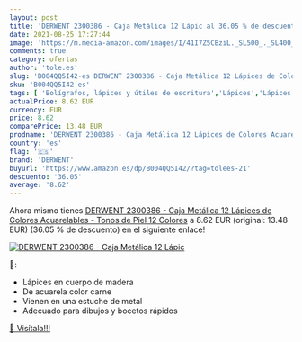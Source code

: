 ```yaml
---
layout: post
title: 'DERWENT 2300386 - Caja Metálica 12 Lápic al 36.05 % de descuento'
date: 2021-08-25 17:27:44
image: 'https://m.media-amazon.com/images/I/41I7Z5CBziL._SL500_._SL400_.jpg'
comments: true
category: ofertas
author: 'tole.es'
slug: 'B004QQ5I42-es DERWENT 2300386 - Caja Metálica 12 Lápices de Colores...'
sku: 'B004QQ5I42-es'
tags: [ 'Bolígrafos, lápices y útiles de escritura','Lápices','Lápices de colores para adultos','Oficina y papelería','derwent','lápices', ]
actualPrice: 8.62 EUR
currency: EUR
price: 8.62
comparePrice: 13.48 EUR
prodname: 'DERWENT 2300386 - Caja Metálica 12 Lápices de Colores Acuarelables - Tonos de Piel 12 Colores'
country: 'es'
flag: '🇪🇸'
brand: 'DERWENT'
buyurl: 'https://www.amazon.es/dp/B004QQ5I42/?tag=tolees-21'
descuento: '36.05'
average: '8.62'
---
```


Ahora mismo tienes [DERWENT 2300386 - Caja Metálica 12 Lápices de Colores Acuarelables - Tonos de Piel 12 Colores](https://www.amazon.es/dp/B004QQ5I42/?tag=tolees-21) a 8.62 EUR (original: 13.48 EUR) (36.05 %  de descuento) en el siguiente enlace!

[![DERWENT 2300386 - Caja Metálica 12 Lápic](https://m.media-amazon.com/images/I/41I7Z5CBziL._SL500_._SL400_.jpg)](https://www.amazon.es/dp/B004QQ5I42/?tag=tolees-21)

🔎:

- Lápices en cuerpo de madera
- De acuarela color carne
- Vienen en una estuche de metal
- Adecuado para dibujos y bocetos rápidos

[🛒 Visítala!!!](https://www.amazon.es/dp/B004QQ5I42/?tag=tolees-21)
